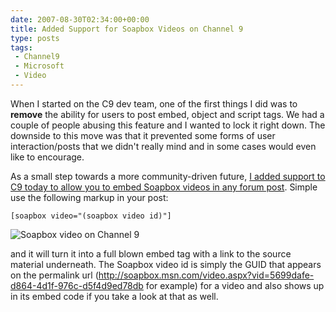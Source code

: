 ```yaml
---
date: 2007-08-30T02:34:00+00:00
title: Added Support for Soapbox Videos on Channel 9
type: posts
tags:
 - Channel9
 - Microsoft
 - Video
---
```

When I started on the C9 dev team, one of the first things I did was to **remove** the ability for users to post embed, object and script tags. We had a couple of people abusing this feature and I wanted to lock it right down. The downside to this move was that it prevented some forms of user interaction/posts that we didn't really mind and in some cases would even like to encourage.

As a small step towards a more community-driven future, [I added support to C9 today to allow you to embed Soapbox videos in any forum post](https://channel9.msdn.com/ShowPost.aspx?PostID=338082). Simple use the following markup in your post:

`[soapbox video="(soapbox video id)"]`

![Soapbox video on Channel 9](/images/8c137ad7-737a-4ae6-9a2b-08156604e749.png)

and it will turn it into a full blown embed tag with a link to the source material underneath. The Soapbox video id is simply the GUID that appears on the permalink url (<http://soapbox.msn.com/video.aspx?vid=5699dafe-d864-4d1f-976c-d5f4d9ed78db> for example) for a video and also shows up in its embed code if you take a look at that as well.
